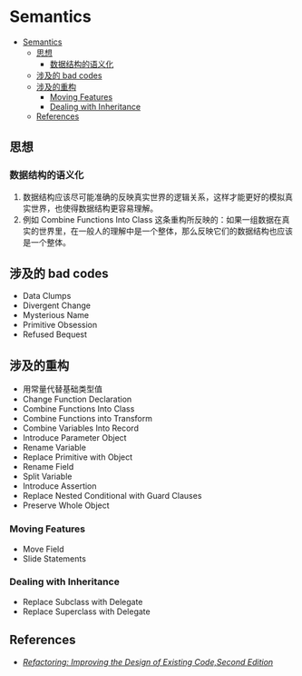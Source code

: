 # Semantics

<!-- TOC -->

- [Semantics](#semantics)
    - [思想](#思想)
        - [数据结构的语义化](#数据结构的语义化)
    - [涉及的 bad codes](#涉及的-bad-codes)
    - [涉及的重构](#涉及的重构)
        - [Moving Features](#moving-features)
        - [Dealing with Inheritance](#dealing-with-inheritance)
    - [References](#references)

<!-- /TOC -->


## 思想
### 数据结构的语义化
1. 数据结构应该尽可能准确的反映真实世界的逻辑关系，这样才能更好的模拟真实世界，也使得数据结构更容易理解。
2. 例如 Combine Functions Into Class 这条重构所反映的：如果一组数据在真实的世界里，在一般人的理解中是一个整体，那么反映它们的数据结构也应该是一个整体。


## 涉及的 bad codes
* Data Clumps
* Divergent Change
* Mysterious Name
* Primitive Obsession
* Refused Bequest


## 涉及的重构
* 用常量代替基础类型值
* Change Function Declaration
* Combine Functions Into Class
* Combine Functions into Transform
* Combine Variables Into Record
* Introduce Parameter Object
* Rename Variable
* Replace Primitive with Object
* Rename Field
* Split Variable
* Introduce Assertion
* Replace Nested Conditional with Guard Clauses
* Preserve Whole Object

### Moving Features
* Move Field
* Slide Statements

### Dealing with Inheritance
* Replace Subclass with Delegate
* Replace Superclass with Delegate



## References
* [*Refactoring: Improving the Design of Existing Code,Second Edition*](https://book.douban.com/subject/30332135/)

